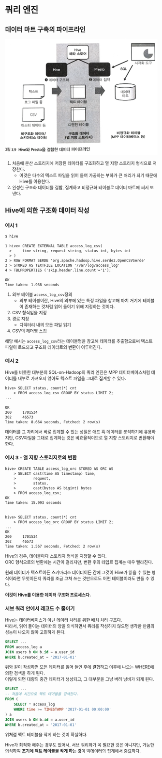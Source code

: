 # 쿼리 엔진
## 데이터 마트 구축의 파이프라인
![hive_presto](../img/hive_presto.png)
1. 처음에 분산 스토리지에 저장된 데이터를 구조화하고 열 지향 스토리지 형식으로 저장한다.
    - 이것은 다수의 텍스트 파일을 읽어 들여 가공하는 부하가 큰 처리가 되기 때문에 Hive를 이용한다.
2. 완성한 구조화 데이터를 결합, 집계하고 비정규화 테이블로 데이터 마트에 써서 보낸다.


## Hive에 의한 구조화 데이터 작성
### 예시 1
```shell
$ hive

1 hive> CREATE EXTERNAL TABLE access_log_csv(
  >     time string, request string, status int, bytes int
  > )
2 > ROW FORMAT SERDE 'org.apache.hadoop.hive.serde2.OpenCSVSerde'
3 > STORED AS TEXTFILE LOCATION '/var/log/access_log'
4 > TBLPROPERTIES ('skip.header.line.count'='1');

OK
Time taken: 1.938 seconds
```  

1. 외부 테이블 `access_log_csv`정의
    - 외부 테이블이란, Hive의 외부에 있는 특정 파일을 참고해 마치 거기에 테이블이 존재하는 것처럼 읽어 들이기 위해 지정하는 것이다.
2. CSV 형식임을 지정
3. 경로 지정
    - 디렉터리 내의 모든 파일 읽기
4. CSV의 헤더행 스킵

해당 예시는 `access_log_csv`라는 테이블명을 참고해 데이터를 추출함으로써 텍스트 파일이 로드되고 구조화 데이터로의 변환이 이루어진다.  

### 예시 2
Hive를 비롯한 대부분의 SQL-on-Hadoop의 쿼리 엔진은 MPP 데이터베이스처럼 데이터를 내부로 가져오지 않아도 텍스트 파일을 그대로 집계할 수 있다.  

```shell
hive> SELECT status, count(*) cnt
    > FROM access_log_csv GROUP BY status LIMIT 2;
...

OK
200     1701534
302     46573
Time taken: 8.664 seconds, Fetched: 2 row(s)

```
데이터를 그 자리에서 바로 집계할 수 있는 성질은 애드 혹 데이터를 분석하기에 유용하지만, CSV파일을 그대로 집계하는 것은 비효율적이므로 열 지향 스토리지로 변환해야한다.

### 예시 3 - 열 지향 스토리지로의 변환

```shell
hive> CREATE TABLE access_log_orc STORED AS ORC AS
    > SELECT cast(time AS timestamp) time,
    >        request,
    >        status,
    >        cast(bytes AS bigint) bytes
    > FROM access_log_csv;
OK
Time taken: 15.993 seconds


hive> SELECT status, count(*) cnt
    > FROM access_log_orc GROUP BY status LIMIT 2;
...
OK
200     1701534
302     46573
Time taken: 1.567 seconds, Fetched: 2 row(s)
```
Hive의 경우, 테이블마다 스토리지 형식을 지정할 수 있다.  
ORC 형식으로의 변환에는 시간이 걸리지만, 변환 후의 테입르 집계는 매우 빨라진다.  

원래 데이터가 텍스트이든 스키마리스 데이터이든 간에 그것이 Hive가 읽을 수 있는 형식이라면 무엇이든지 쿼리를 조금 고쳐 쓰는 것만으로도 어떤 테이블이라도 만들 수 있다.  

**이것이 Hive를 이용한 데이터 구조화 프로세스다.**  

### 서브 쿼리 안에서 레코드 수 줄이기
Hive는 데이터베이스가 아닌 데이터 처리를 위한 배치 처리 구조다.  
따라서, 읽어 들이는 데이터의 양을 의식하면서 쿼리를 작성하지 않으면 생각한 만큼의 성능이 나오지 않아 고민하게 된다.  

```SQL
SELECT ...
FROM access_log a
JOIN users b ON b.id = a.user_id
WHERE b.created_at = '2017-01-01'
```
위와 같이 작성하면 모든 데이터를 읽어 들인 후에 결합하고 이후에 나오는 WHERE에 의한 검색을 하게 된다.  
이렇게 되면 대량의 중간 데이터가 생성되고, 그 대부분을 그냥 버려 낭비가 되게 된다.  

```SQL
SELECT ...
-- 처음에 시간으로 팩트 테이블을 검색한다.
FROM (
    SELECT * access_log
    WHERE time >= TIMESTAMP '2017-01-01 00:00:00'
) a
JOIN users b ON b.id = a.user_id
WHERE b.created_at = '2017-01-01'
```  
위처럼 팩트 테이블을 작게 하는 것이 확실하다.  

Hive가 최적화 해주는 경우도 있어서, 서브 쿼리화가 꼭 필요한 것은 아니지만, 가능한 의식하여 **초기에 팩트 테이블을 작게 하는 것**이 빅데이터의 집계에서 중요하다.  